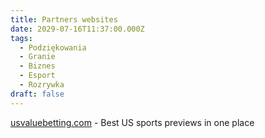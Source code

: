 ```yaml
---
title: Partners websites
date: 2029-07-16T11:37:00.000Z
tags:
  - Podziękowania
  - Granie
  - Biznes
  - Esport
  - Rozrywka
draft: false
---
```


<a href="http://usvaluebetting.com/" target="_blank">usvaluebetting.com</a> - Best US sports previews in one place <br/>


